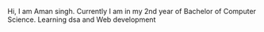 Hi, I am Aman singh.
Currently I am in my 2nd year of Bachelor of Computer Science.
Learning dsa and Web development 
